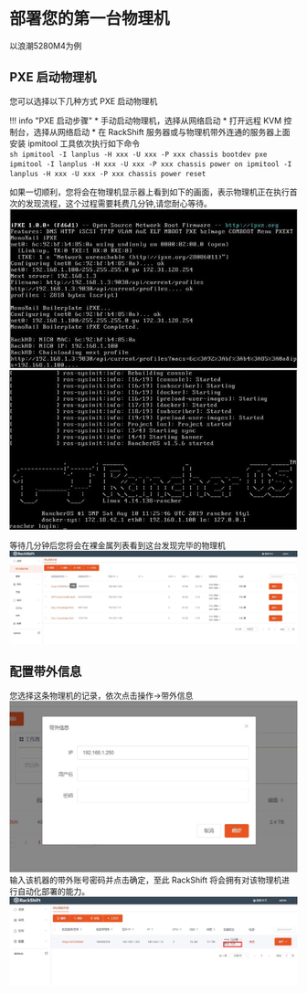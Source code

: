 # 部署您的第一台物理机
  以浪潮5280M4为例
  
## PXE 启动物理机
您可以选择以下几种方式 PXE 启动物理机  

!!! info "PXE 启动步骤"
        * 手动启动物理机，选择从网络启动
        * 打开远程 KVM 控制台，选择从网络启动
        * 在 RackShift 服务器或与物理机带外连通的服务器上面安装 ipmitool 工具依次执行如下命令  
        ``` sh
        ipmitool -I lanplus -H xxx -U xxx -P xxx chassis bootdev pxe  
        ipmitool -I lanplus -H xxx -U xxx -P xxx chassis power on
        ipmitool -I lanplus -H xxx -U xxx -P xxx chassis power reset
        ```

如果一切顺利，您将会在物理机显示器上看到如下的画面，表示物理机正在执行首次的发现流程，这个过程需要耗费几分钟,请您耐心等待。  
![runnob](./static/wizard/pxe1.jpg)
![runnob](./static/wizard/pxe2.jpg)

等待几分钟后您将会在裸金属列表看到这台发现完毕的物理机
![runnob](./static/wizard/pm1.jpg)
## 配置带外信息
您选择这条物理机的记录，依次点击操作->带外信息
![runnob](./static/wizard/obm.jpg)
输入该机器的带外账号密码并点击确定，至此 RackShift 将会拥有对该物理机进行自动化部署的能力。
![runnob](./static/wizard/obmok.jpg)
    

